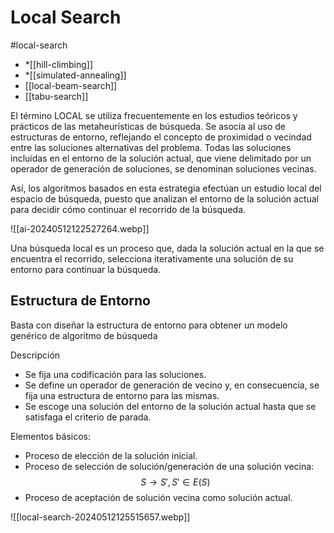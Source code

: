# Local Search
#local-search

- *[[hill-climbing]]
- *[[simulated-annealing]]
- [[local-beam-search]]
- [[tabu-search]]

El término LOCAL se utiliza frecuentemente en los estudios teóricos y prácticos de las metaheurísticas de búsqueda. Se asocia al uso de estructuras de entorno, reflejando el concepto de proximidad o vecindad entre las soluciones alternativas del problema. Todas las soluciones incluidas en el entorno de la solución actual, que viene delimitado por un operador de generación de soluciones, se denominan soluciones vecinas.

Así, los algoritmos basados en esta estrategia efectúan un estudio local del espacio de búsqueda, puesto que analizan el entorno de la solución actual para decidir cómo continuar el recorrido de la búsqueda.

![[ai-20240512122527264.webp]]

Una búsqueda local es un proceso que, dada la solución actual en la que se encuentra el recorrido, selecciona iterativamente una solución de su entorno para continuar la búsqueda.



## Estructura de Entorno
Basta con diseñar la estructura de entorno para obtener un modelo genérico de algoritmo de búsqueda

Descripción 
- Se fija una codificación para las soluciones. 
- Se define un operador de generación de vecino y, en consecuencia, se fija una estructura de entorno para las mismas. 
- Se escoge una solución del entorno de la solución actual hasta que se satisfaga el criterio de parada.

Elementos básicos: 
- Proceso de elección de la solución inicial. 
- Proceso de selección de solución/generación de una solución vecina:
$$S \to S', S' \in E(S)$$
- Proceso de aceptación de solución vecina como solución actual.

![[local-search-20240512125515657.webp]]